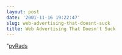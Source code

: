 ```yaml
---
layout: post
date: '2001-11-16 19:22:47'
slug: web-advertising-that-doesnt-suck
title: Web Advertising That Doesn't Suck
---
```


"[pyRads](http://www.pyrads.com/)